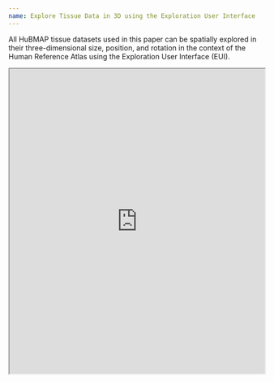 ```yaml
---
name: Explore Tissue Data in 3D using the Exploration User Interface
---
```

  
All HuBMAP tissue datasets used in this paper can be spatially explored in their three-dimensional size, position, and rotation in the context of the Human Reference Atlas using the Exploration User Interface (EUI). 


<iframe src="https://apps.humanatlas.io/eui/hra-pop.html" width="100%" height="600px"></iframe>